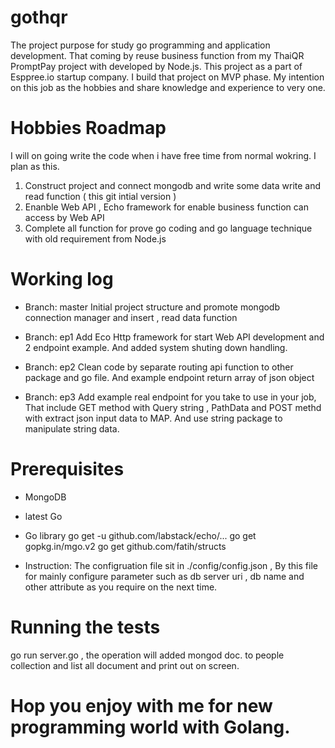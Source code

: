 # gothqr
The project purpose for study go programming and  application development. That coming by reuse business function from my ThaiQR PromptPay project with developed by Node.js. This project as a part of Esppree.io startup company. I build that project on MVP phase.  My intention on this job as the hobbies and share knowledge and experience to very one. 

# Hobbies Roadmap
  I will on going write the code when i have free time from normal wokring. I plan as this. </br>
  1. Construct project and connect mongodb and write some data write and read function ( this git intial version ) </br>
  2. Enanble Web API , Echo framework for enable business function can access by Web API </br>
  3. Complete all function for prove go coding and go language technique with old requirement from Node.js </br>

# Working log
  - Branch: master
    Initial project structure and promote mongodb connection manager and insert , read data function
    
  - Branch: ep1
    Add Eco Http framework for start Web API development and 2 endpoint example. And added system shuting down handling.
    
  - Branch: ep2
    Clean code by separate routing api function to other package and go file. And example endpoint return array of json object
    
  - Branch: ep3
    Add example real endpoint for you take to use in your job, That include GET method with Query string , PathData and POST methd with extract json input data to MAP. And use string package to manipulate string data.
    
# Prerequisites
- MongoDB
- latest Go
- Go library
  go get -u github.com/labstack/echo/...
  go get gopkg.in/mgo.v2
  go get github.com/fatih/structs
  
- Instruction:
  The configruation file sit in ./config/config.json , By this file for mainly configure parameter such as db server uri , db name and other attribute as you require on the next time.
  
 # Running the tests
 go run server.go , the operation will added mongod doc. to people collection and list all document and print out on screen.
 
 # Hop you enjoy with me for new programming world with Golang.

